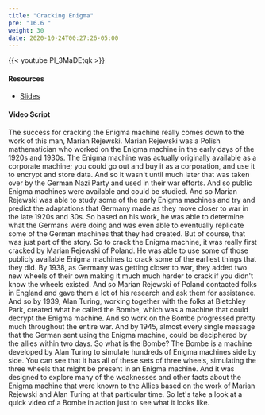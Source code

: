 ```yaml
---
title: "Cracking Enigma"
pre: "16.6 "
weight: 30
date: 2020-10-24T00:27:26-05:00
---
```


{{< youtube Pl_3MaDEtqk >}}


#### Resources
* [Slides](../slides/22-Cryptography.pdf)

#### Video Script

The success for cracking the Enigma machine really comes down to the work of this man, Marian Rejewski. Marian Rejewski was a Polish mathematician who worked on the Enigma machine in the early days of the 1920s and 1930s. The Enigma machine was actually originally available as a corporate machine; you could go out and buy it as a corporation, and use it to encrypt and store data. And so it wasn't until much later that was taken over by the German Nazi Party and used in their war efforts. And so public Enigma machines were available and could be studied. And so Marian Rejewski was able to study some of the early Enigma machines and try and predict the adaptations that Germany made as they move closer to war in the late 1920s and 30s. So based on his work, he was able to determine what the Germans were doing and was even able to eventually replicate some of the German machines that they had created. But of course, that was just part of the story. So to crack the Enigma machine, it was really first cracked by Marian Rejewski of Poland. He was able to use some of those publicly available Enigma machines to crack some of the earliest things that they did. By 1938, as Germany was getting closer to war, they added two new wheels of their own making it much much harder to crack if you didn't know the wheels existed. And so Marian Rejewski of Poland contacted folks in England and gave them a lot of his research and ask them for assistance. And so by 1939, Alan Turing, working together with the folks at Bletchley Park, created what he called the Bombe, which was a machine that could decrypt the Enigma machine. And so work on the Bombe progressed pretty much throughout the entire war. And by 1945, almost every single message that the German sent using the Enigma machine, could be deciphered by the allies within two days. So what is the Bombe? The Bombe is a machine developed by Alan Turing to simulate hundreds of Enigma machines side by side. You can see that it has all of these sets of three wheels, simulating the three wheels that might be present in an Enigma machine. And it was designed to explore many of the weaknesses and other facts about the Enigma machine that were known to the Allies based on the work of Marian Rejewski and Alan Turing at that particular time. So let's take a look at a quick video of a Bombe in action just to see what it looks like.